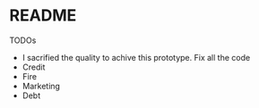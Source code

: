 # README

TODOs

* I sacrified the quality to achive this prototype. Fix all the code
* Credit
* Fire
* Marketing
* Debt
